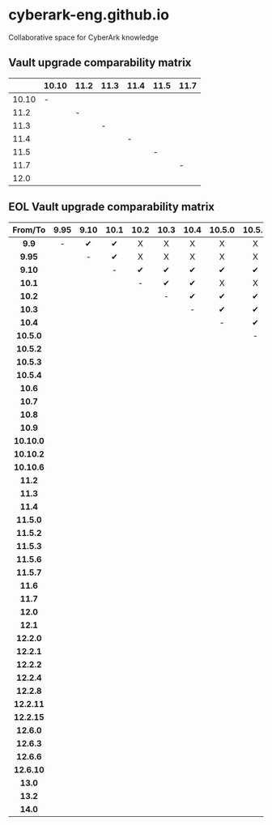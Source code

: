 # cyberark-eng.github.io
Collaborative space for CyberArk knowledge

## Vault upgrade comparability matrix
|   |10.10|11.2|11.3|11.4|11.5|11.7|
|---  |---|---|---|---|---|---|
|10.10| - |   |   |   |   |   |
|11.2 |   | - |   |   |   |   |
|11.3 |   |   | - |   |   |   |
|11.4 |   |   |   | - |   |   |
|11.5 |   |   |   |   | - |   |
|11.7 |   |   |   |   |   | - |
|12.0 |   |   |   |   |   |   |


## EOL Vault upgrade comparability matrix
|From/To| **9.95** | **9.10** | **10.1** | **10.2** | **10.3** | **10.4** | **10.5.0** | **10.5.2** | **10.5.3** | **10.5.4** | **10.6** | **10.7** | **10.8** | **10.9** | **10.10.0** | **10.10.2** | **10.10.6** | **11.2** | **11.3** | **11.4** | **11.5.0** | **11.5.2** | **11.5.3** | **11.5.6** | **11.5.7** | **11.6** | **11.7** | **12.0** | **12.1** | **12.2.0** | **12.2.1** | **12.2.2** | **12.2.4** | **12.2.8** | **12.2.11** | **12.2.15** | **12.6.0** | **12.6.3** | **12.6.6** | **12.6.10** | **13.0** | **13.2** | **14.0** |     |
|:-----------:|:--------:|:--------:|:--------:|:--------:|:--------:|:--------:|:----------:|:----------:|:----------:|:----------:|:--------:|:--------:|:--------:|:--------:|:-----------:|:-----------:|:-----------:|:--------:|:--------:|:--------:|:----------:|:----------:|:----------:|:----------:|:----------:|:--------:|:--------:|:--------:|:--------:|:----------:|:----------:|:----------:|:----------:|:----------:|:-----------:|:-----------:|:----------:|:----------:|:----------:|:-----------:|:--------:|:--------:|:--------:|:----:|
| **9.9**     | -        | ✔        | ✔        | X        | X        | X        | X          | X          | X          | X          | X        | ✔        | ✔        | ✔        | X           | X           | X           | X        | X        | X        | X          | X          | X          | X          | X          | X        | X        | X        | X        | X          | X          | X          | X          | X          | X           | X           | X          | X          | X          | X           | X        | X        | X        | X    |   |
| **9.95**    |          | -        | ✔        | X        | X        | X        | X          | X          | X          | X          | X        | ✔        | ✔        | ✔        | ✔           | ✔           | X           | X        | X        | X        | X          | X          | X          | X          | X          | X        | X        | X        | X        | X          | X          | X          | X          | X          | X           | X           | X          | X          | X          | X           | X        | X        | X        | X    |   |
| **9.10**    |          |          | -        | ✔        | ✔        | ✔        | ✔          | ✔          | ✔          | ✔          | ✔        | ✔        | ✔        | ✔        | ✔           | ✔           | ✔           | ✔        | ✔        | ✔        | ✔          | ✔          | ✔          | ✔          | ✔          | ✔        | ✔        | ✔        | X        | X          | X          | X          | X          | X          | X           | X           | X          | X          | X          | X           | X        | X        | X        | X    |   |
| **10.1**    |          |          |          | -        | ✔        | ✔        | X          | X          | X          | X          | X        | X        | X        | ✔        | ✔           | ✔           | ✔           | ✔        | ✔        | X        | X          | X          | X          | X          | X          | X        | X        | X        | X        | X          | X          | X          | X          | X          | X           | X           | X          | X          | X          | X           | X        | X        | X        | X    |   |
| **10.2**    |          |          |          |          | -        | ✔        | ✔          | ✔          | ✔          | ✔          | ✔        | ✔        | ✔        | ✔        | ✔           | ✔           | ✔           | ✔        | ✔        | X        | X          | X          | X          | X          | X          | X        | X        | X        | X        | X          | X          | X          | X          | X          | X           | X           | X          | X          | X          | X           | X        | X        | X        | X    |   |
| **10.3**    |          |          |          |          |          | -        | ✔          | ✔          | ✔          | ✔          | ✔        | ✔        | ✔        | ✔        | ✔           | ✔           | ✔           | ✔        | ✔        | ✔        | ✔          | X          | X          | X          | X          | X        | X        | X        | X        | X          | X          | X          | X          | X          | X           | X           | X          | X          | X          | X           | X        | X        | X        | X    |   |
| **10.4**    |          |          |          |          |          |          | -          | ✔          | ✔          | ✔          | ✔        | ✔        | ✔        | ✔        | ✔           | ✔           | ✔           | ✔        | ✔        | ✔        | ✔          | ✔          | X          | X          | X          | X        | X        | X        | X        | X          | X          | X          | X          | X          | X           | X           | X          | X          | X          | X           | X        | X        | X        | X    |   |
| **10.5.0**  |          |          |          |          |          |          |            | -          | ✔          | ✔          | ✔        | ✔        | ✔        | ✔        | ✔           | ✔           | ✔           | ✔        | ✔        | ✔        | ✔          | ✔          | ✔          | ✔          | ✔          | ✔        | ✔        | ✔        | ✔        | ✔          | ✔          | X          | X          | X          | X           | X           | X          | X          | X          | X           | X        | X        | X        | X    |   |
| **10.5.2**  |          |          |          |          |          |          |            |            | -          | ✔          | ✔        | ✔        | ✔        | ✔        | ✔           | ✔           | ✔           | ✔        | ✔        | ✔        | ✔          | ✔          | ✔          | ✔          | ✔          | ✔        | ✔        | ✔        | ✔        | ✔          | ✔          | X          | X          | X          | X           | X           | X          | X          | X          | X           | X        | X        | X        | X    |   |
| **10.5.3**  |          |          |          |          |          |          |            |            |            | -          | ✔        | ✔        | ✔        | ✔        | ✔           | ✔           | ✔           | ✔        | ✔        | ✔        | ✔          | ✔          | ✔          | ✔          | ✔          | ✔        | ✔        | ✔        | ✔        | ✔          | ✔          | X          | X          | X          | X           | X           | X          | X          | X          | X           | X        | X        | X        | X    |   |
| **10.5.4**  |          |          |          |          |          |          |            |            |            |            | -        | X        | X        | X        | X           | X           | X           | X        | X        | X        | X          | X          | X          | X          | X          | X        | X        | X        | X        | ✔          | ✔          | X          | X          | X          | X           | X           | X          | X          | X          | X           | X        | X        | X        | X    |   |
| **10.6**    |          |          |          |          |          |          |            |            |            |            |          | -        | ✔        | ✔        | ✔           | ✔           | ✔           | ✔        | ✔        | ✔        | ✔          | ✔          | ✔          | ✔          | ✔          | ✔        | ✔        | ✔        | X        | X          | X          | X          | X          | X          | X           | X           | X          | X          | X          | X           | X        | X        | X        | X    |   |
| **10.7**    |          |          |          |          |          |          |            |            |            |            |          |          | -        | ✔        | ✔           | ✔           | ✔           | ✔        | ✔        | ✔        | ✔          | ✔          | ✔          | ✔          | ✔          | ✔        | ✔        | ✔        | ✔        | X          | X          | X          | X          | X          | X           | X           | X          | X          | X          | X           | X        | X        | X        | X    |   |
| **10.8**    |          |          |          |          |          |          |            |            |            |            |          |          |          | -        | ✔           | ✔           | ✔           | ✔        | ✔        | ✔        | ✔          | ✔          | ✔          | ✔          | ✔          | ✔        | ✔        | ✔        | ✔        | ✔          | X          | X          | X          | X          | X           | X           | X          | X          | X          | X           | X        | X        | X        | X    |   |
| **10.9**    |          |          |          |          |          |          |            |            |            |            |          |          |          |          | -           | ✔           | ✔           | ✔        | ✔        | ✔        | ✔          | ✔          | ✔          | ✔          | ✔          | ✔        | ✔        | ✔        | ✔        | ✔          | X          | X          | X          | X          | X           | X           | X          | X          | X          | X           | X        | X        | X        | X    |   |
| **10.10.0** |          |          |          |          |          |          |            |            |            |            |          |          |          |          |             | -           | ✔           | ✔        | ✔        | ✔        | ✔          | ✔          | ✔          | ✔          | ✔          | ✔        | ✔        | ✔        | ✔        | ✔          | ✔          | ✔          | ✔          | ✔          | ✔           | ✔           | ✔          | ✔          | X          | X           | X        | X        | X        | X    |   |
| **10.10.2** |          |          |          |          |          |          |            |            |            |            |          |          |          |          |             |             | -           | ✔        | ✔        | ✔        | ✔          | ✔          | ✔          | ✔          | ✔          | ✔        | ✔        | ✔        | ✔        | ✔          | ✔          | ✔          | ✔          | ✔          | ✔           | ✔           | ✔          | ✔          | X          | X           | X        | X        | X        | X    |   |
| **10.10.6** |          |          |          |          |          |          |            |            |            |            |          |          |          |          |             |             |             | -        | X        | X        | X          | X          | X          | X          | X          | ✔        | X        | X        | X        | ✔          | ✔          | ✔          | ✔          | ✔          | ✔           | ✔           | ✔          | ✔          | X          | X           | X        | X        | X        | X    |   |
| **11.2**    |          |          |          |          |          |          |            |            |            |            |          |          |          |          |             |             |             |          | -        | ✔        | ✔          | ✔          | ✔          | ✔          | ✔          | ✔        | ✔        | ✔        | ✔        | ✔          | ✔          | X          | X          | X          | X           | X           | X          | X          | X          | X           | X        | X        | X        | X    |   |
| **11.3**    |          |          |          |          |          |          |            |            |            |            |          |          |          |          |             |             |             |          |          | -        | ✔          | ✔          | ✔          | ✔          | ✔          | ✔        | ✔        | ✔        | ✔        | ✔          | ✔          | X          | X          | X          | X           | X           | X          | X          | X          | X           | X        | X        | X        | X    |   |
| **11.4**    |          |          |          |          |          |          |            |            |            |            |          |          |          |          |             |             |             |          |          |          | -          | ✔          | ✔          | ✔          | ✔          | ✔        | ✔        | ✔        | ✔        | ✔          | ✔          | X          | X          | X          | X           | X           | X          | X          | X          | X           | X        | X        | X        | X    |   |
| **11.5.0**  |          |          |          |          |          |          |            |            |            |            |          |          |          |          |             |             |             |          |          |          |            | -          | ✔          | ✔          | ✔          | ✔        | ✔        | ✔        | ✔        | ✔          | ✔          | ✔          | ✔          | ✔          | ✔           | ✔           | ✔          | ✔          | ✔          | ✔           | ✔        | ✔        | X        | X    |   |
| **11.5.2**  |          |          |          |          |          |          |            |            |            |            |          |          |          |          |             |             |             |          |          |          |            |            | -          | ✔          | ✔          | ✔        | ✔        | ✔        | ✔        | ✔          | ✔          | ✔          | ✔          | ✔          | ✔           | ✔           | ✔          | ✔          | ✔          | ✔           | ✔        | ✔        | X        | X    |   |
| **11.5.3**  |          |          |          |          |          |          |            |            |            |            |          |          |          |          |             |             |             |          |          |          |            |            |            | -          | ✔          | ✔        | X        | X        | X        | ✔          | ✔          | ✔          | ✔          | ✔          | ✔           | ✔           | ✔          | ✔          | ✔          | ✔           | ✔        | ✔        | X        | X    |   |
| **11.5.6**  |          |          |          |          |          |          |            |            |            |            |          |          |          |          |             |             |             |          |          |          |            |            |            |            | -          | ✔        | X        | X        | X        | ✔          | ✔          | ✔          | ✔          | ✔          | ✔           | ✔           | ✔          | ✔          | ✔          | ✔           | ✔        | ✔        | X        | X    |   |
| **11.5.7**  |          |          |          |          |          |          |            |            |            |            |          |          |          |          |             |             |             |          |          |          |            |            |            |            |            | -        | X        | X        | X        | X          | X          | X          | ✔          | ✔          | ✔           | ✔           | ✔          | ✔          | ✔          | ✔           | ✔        | ✔        | X        | X    |   |
| **11.6**    |          |          |          |          |          |          |            |            |            |            |          |          |          |          |             |             |             |          |          |          |            |            |            |            |            |          | -        | ✔        | ✔        | ✔          | ✔          | ✔          | ✔          | ✔          | ✔           | ✔           | ✔          | ✔          | X          | X           | X        | X        | X        | X    |   |
| **11.7**    |          |          |          |          |          |          |            |            |            |            |          |          |          |          |             |             |             |          |          |          |            |            |            |            |            |          |          | -        | ✔        | ✔          | ✔          | ✔          | ✔          | ✔          | ✔           | ✔           | ✔          | ✔          | X          | X           | X        | X        | X        | X    |   |
| **12.0**    |          |          |          |          |          |          |            |            |            |            |          |          |          |          |             |             |             |          |          |          |            |            |            |            |            |          |          |          | -        | ✔          | ✔          | ✔          | ✔          | ✔          | ✔           | ✔           | ✔          | ✔          | X          | X           | X        | X        | X        | X    |   |
| **12.1**    |          |          |          |          |          |          |            |            |            |            |          |          |          |          |             |             |             |          |          |          |            |            |            |            |            |          |          |          |          | -          | ✔          | X          | X          | X          | X           | X           | X          | X          | X          | X           | X        | X        | X        | X    |   |
| **12.2.0**  |          |          |          |          |          |          |            |            |            |            |          |          |          |          |             |             |             |          |          |          |            |            |            |            |            |          |          |          |          |            | -          | ✔          | ✔          | ✔          | ✔           | ✔           | ✔          | ✔          | ✔          | ✔           | ✔        | ✔        | ✔        |      |   |
| **12.2.1**  |          |          |          |          |          |          |            |            |            |            |          |          |          |          |             |             |             |          |          |          |            |            |            |            |            |          |          |          |          |            |            | -          | ✔          | ✔          | ✔           | ✔           | ✔          | ✔          | ✔          | ✔           | ✔        | ✔        | ✔        |      |   |
| **12.2.2**  |          |          |          |          |          |          |            |            |            |            |          |          |          |          |             |             |             |          |          |          |            |            |            |            |            |          |          |          |          |            |            |            | -          | ✔          | ✔           | ✔           | ✔          | ✔          | ✔          | ✔           | ✔        | ✔        | ✔        |      |   |
| **12.2.4**  |          |          |          |          |          |          |            |            |            |            |          |          |          |          |             |             |             |          |          |          |            |            |            |            |            |          |          |          |          |            |            |            |            | -          | ✔           | ✔           | ✔          | ✔          | ✔          | ✔           | ✔        | ✔        | ✔        |      |   |
| **12.2.8**  |          |          |          |          |          |          |            |            |            |            |          |          |          |          |             |             |             |          |          |          |            |            |            |            |            |          |          |          |          |            |            |            |            |            | -           | ✔           | ✔          | X          | ✔          | ✔           | ✔        | X        | ✔        |      |   |
| **12.2.11** |          |          |          |          |          |          |            |            |            |            |          |          |          |          |             |             |             |          |          |          |            |            |            |            |            |          |          |          |          |            |            |            |            |            |             | -           | ✔          | X          | X          | ✔           | ✔        | X        | ✔        |      |   |
| **12.2.15** |          |          |          |          |          |          |            |            |            |            |          |          |          |          |             |             |             |          |          |          |            |            |            |            |            |          |          |          |          |            |            |            |            |            |             |             | -          | X          | X          | X           | ✔        | X        | ✔        |      |   |
| **12.6.0**  |          |          |          |          |          |          |            |            |            |            |          |          |          |          |             |             |             |          |          |          |            |            |            |            |            |          |          |          |          |            |            |            |            |            |             |             |            | -          | ✔          | ✔           | ✔        | ✔        | ✔        |      |   |
| **12.6.3**  |          |          |          |          |          |          |            |            |            |            |          |          |          |          |             |             |             |          |          |          |            |            |            |            |            |          |          |          |          |            |            |            |            |            |             |             |            |            | -          | ✔           | ✔        | ✔        | ✔        |      |   |
| **12.6.6**  |          |          |          |          |          |          |            |            |            |            |          |          |          |          |             |             |             |          |          |          |            |            |            |            |            |          |          |          |          |            |            |            |            |            |             |             |            |            |            | -           | ✔        | ✔        | ✔        |      |   |
| **12.6.10** |          |          |          |          |          |          |            |            |            |            |          |          |          |          |             |             |             |          |          |          |            |            |            |            |            |          |          |          |          |            |            |            |            |            |             |             |            |            |            |             | -        | X        | ✔        |      |   |
| **13.0**    |          |          |          |          |          |          |            |            |            |            |          |          |          |          |             |             |             |          |          |          |            |            |            |            |            |          |          |          |          |            |            |            |            |            |             |             |            |            |            |             |          | -        | ✔        |      |   |
| **13.2**    |          |          |          |          |          |          |            |            |            |            |          |          |          |          |             |             |             |          |          |          |            |            |            |            |            |          |          |          |          |            |            |            |            |            |             |             |            |            |            |             |          |          | -        | ✔    |   |
| **14.0**    |          |          |          |          |          |          |            |            |            |            |          |          |          |          |             |             |             |          |          |          |            |            |            |            |            |          |          |          |          |            |            |            |            |            |             |             |            |            |            |             |          |          |          | -    |
